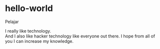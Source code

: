 # hello-world
Pelajar

I really like technology.  
And I also like hacker technology like everyone out there. 
I hope from all of you I can increase my knowledge.
